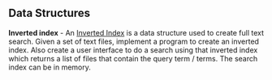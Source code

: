 Data Structures
---------

**Inverted index** - An [Inverted Index](http://en.wikipedia.org/wiki/Inverted_index) is a data structure used to create full text search. 
Given a set of text files, implement a program to create an inverted index. 
Also create a user interface to do a search using that inverted index which returns a list of files that contain the query term / terms. The search index can be in memory.